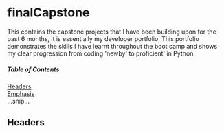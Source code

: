 ﻿# finalCapstone

 This contains the capstone projects that I have been building upon for the past 6 months, it is essentially my developer portfolio.
 This portfolio demonstrates the skills I have learnt throughout the boot camp and shows my clear progression from coding 'newby' to proficient' in Python.
##### Table of Contents  
[Headers](#headers)  
[Emphasis](#emphasis)  
...snip...    
<a name="headers"/>
## Headers
